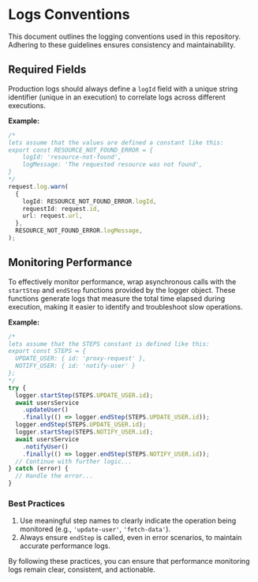 # Logs Conventions

This document outlines the logging conventions used in this repository. Adhering to these guidelines ensures consistency and maintainability.

## Required Fields

Production logs should always define a `logId` field with a unique string identifier (unique in an execution) to correlate logs across different executions.

**Example:**

```typescript
/*
lets assume that the values are defined a constant like this:
export const RESOURCE_NOT_FOUND_ERROR = {
    logId: 'resource-not-found',
    logMessage: 'The requested resource was not found',
}
*/
request.log.warn(
  {
    logId: RESOURCE_NOT_FOUND_ERROR.logId,
    requestId: request.id,
    url: request.url,
  },
  RESOURCE_NOT_FOUND_ERROR.logMessage,
);
```

## Monitoring Performance

To effectively monitor performance, wrap asynchronous calls with the `startStep` and `endStep` functions provided by the logger object. These functions generate logs that measure the total time elapsed during execution, making it easier to identify and troubleshoot slow operations.

**Example:**

```typescript
/*
lets assume that the STEPS constant is defined like this:
export const STEPS = {
  UPDATE_USER: { id: 'proxy-request' },
  NOTIFY_USER: { id: 'notify-user' }
};
*/
try {
  logger.startStep(STEPS.UPDATE_USER.id);
  await usersService
    .updateUser()
    .finally(() => logger.endStep(STEPS.UPDATE_USER.id));
  logger.endStep(STEPS.UPDATE_USER.id);
  logger.startStep(STEPS.NOTIFY_USER.id);
  await usersService
    .notifyUser()
    .finally(() => logger.endStep(STEPS.NOTIFY_USER.id));
  // Continue with further logic...
} catch (error) {
  // Handle the error...
}
```

### Best Practices

1. Use meaningful step names to clearly indicate the operation being monitored (e.g., `'update-user'`, `'fetch-data'`).
2. Always ensure `endStep` is called, even in error scenarios, to maintain accurate performance logs.

By following these practices, you can ensure that performance monitoring logs remain clear, consistent, and actionable.
